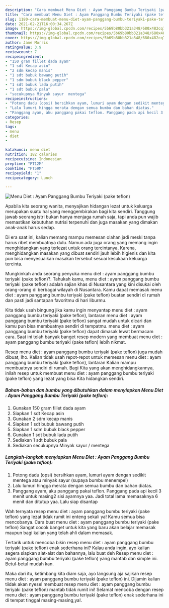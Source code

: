 ```yaml
---
description: "Cara membuat Menu Diet : Ayam Panggang Bumbu Teriyaki (pake teflon) yang nikmat dan Mudah Dibuat"
title: "Cara membuat Menu Diet : Ayam Panggang Bumbu Teriyaki (pake teflon) yang nikmat dan Mudah Dibuat"
slug: 1180-cara-membuat-menu-diet-ayam-panggang-bumbu-teriyaki-pake-teflon-yang-nikmat-dan-mudah-dibuat
date: 2021-02-21T16:00:34.267Z
image: https://img-global.cpcdn.com/recipes/5b69b80bb321a348/680x482cq70/menu-diet-ayam-panggang-bumbu-teriyaki-pake-teflon-foto-resep-utama.jpg
thumbnail: https://img-global.cpcdn.com/recipes/5b69b80bb321a348/680x482cq70/menu-diet-ayam-panggang-bumbu-teriyaki-pake-teflon-foto-resep-utama.jpg
cover: https://img-global.cpcdn.com/recipes/5b69b80bb321a348/680x482cq70/menu-diet-ayam-panggang-bumbu-teriyaki-pake-teflon-foto-resep-utama.jpg
author: Jane Morris
ratingvalue: 3.9
reviewcount: 7
recipeingredient:
- "150 gram fillet dada ayam"
- "1 sdt Kecap asin"
- "2 sdm kecap manis"
- "1 sdt bubuk bawang putih"
- "1 sdm bubuk black pepper"
- "1 sdt bubuk lada putih"
- "1 sdt bubuk pala"
- "secukupnya Minyak sayur  mentega"
recipeinstructions:
- "Potong dadu (opsi) bersihkan ayam, lumuri ayam dengan sedikit mentega atau minyak sayur (supaya bumbu menempel)"
- "Lalu lumuri hingga merata dengan semua bumbu dan bahan diatas."
- "Panggang ayam, aku panggang pakai teflon. Panggang pada api kecil 3 menit untuk masing2 sisi ayamnya yaa. Jadi total lama memasaknya 6 menit dan ditutup yaa. Lalu siap disantap"
categories:
- Resep
tags:
- menu
- diet
- 

katakunci: menu diet  
nutrition: 182 calories
recipecuisine: Indonesian
preptime: "PT12M"
cooktime: "PT59M"
recipeyield: "1"
recipecategory: Lunch

---
```



![Menu Diet : Ayam Panggang Bumbu Teriyaki (pake teflon)](https://img-global.cpcdn.com/recipes/5b69b80bb321a348/680x482cq70/menu-diet-ayam-panggang-bumbu-teriyaki-pake-teflon-foto-resep-utama.jpg)

Apabila kita seorang wanita, menyajikan hidangan lezat untuk keluarga merupakan suatu hal yang menggembirakan bagi kita sendiri. Tanggung jawab seorang istri bukan hanya menjaga rumah saja, tapi anda pun wajib memastikan kebutuhan nutrisi terpenuhi dan juga masakan yang dimakan anak-anak harus sedap.

Di era  saat ini, kalian memang mampu memesan olahan jadi meski tanpa harus ribet membuatnya dulu. Namun ada juga orang yang memang ingin menghidangkan yang terlezat untuk orang tercintanya. Karena, menghidangkan masakan yang dibuat sendiri jauh lebih higienis dan kita pun bisa menyesuaikan masakan tersebut sesuai kesukaan keluarga tercinta. 



Mungkinkah anda seorang penyuka menu diet : ayam panggang bumbu teriyaki (pake teflon)?. Tahukah kamu, menu diet : ayam panggang bumbu teriyaki (pake teflon) adalah sajian khas di Nusantara yang kini disukai oleh orang-orang di berbagai wilayah di Nusantara. Kamu dapat memasak menu diet : ayam panggang bumbu teriyaki (pake teflon) buatan sendiri di rumah dan pasti jadi santapan favoritmu di hari liburmu.

Kita tidak usah bingung jika kamu ingin menyantap menu diet : ayam panggang bumbu teriyaki (pake teflon), lantaran menu diet : ayam panggang bumbu teriyaki (pake teflon) sangat mudah untuk dicari dan kamu pun bisa membuatnya sendiri di tempatmu. menu diet : ayam panggang bumbu teriyaki (pake teflon) dapat dimasak lewat bermacam cara. Saat ini telah banyak banget resep modern yang membuat menu diet : ayam panggang bumbu teriyaki (pake teflon) lebih nikmat.

Resep menu diet : ayam panggang bumbu teriyaki (pake teflon) juga mudah dibuat, lho. Kalian tidak usah repot-repot untuk memesan menu diet : ayam panggang bumbu teriyaki (pake teflon), lantaran Kalian mampu membuatnya sendiri di rumah. Bagi Kita yang akan menghidangkannya, inilah resep untuk membuat menu diet : ayam panggang bumbu teriyaki (pake teflon) yang lezat yang bisa Kita hidangkan sendiri.

<!--inarticleads1-->

##### Bahan-bahan dan bumbu yang dibutuhkan dalam menyiapkan Menu Diet : Ayam Panggang Bumbu Teriyaki (pake teflon):

1. Gunakan 150 gram fillet dada ayam
1. Siapkan 1 sdt Kecap asin
1. Gunakan 2 sdm kecap manis
1. Siapkan 1 sdt bubuk bawang putih
1. Siapkan 1 sdm bubuk black pepper
1. Gunakan 1 sdt bubuk lada putih
1. Sediakan 1 sdt bubuk pala
1. Sediakan secukupnya Minyak sayur / mentega




<!--inarticleads2-->

##### Langkah-langkah menyiapkan Menu Diet : Ayam Panggang Bumbu Teriyaki (pake teflon):

1. Potong dadu (opsi) bersihkan ayam, lumuri ayam dengan sedikit mentega atau minyak sayur (supaya bumbu menempel)
1. Lalu lumuri hingga merata dengan semua bumbu dan bahan diatas.
1. Panggang ayam, aku panggang pakai teflon. Panggang pada api kecil 3 menit untuk masing2 sisi ayamnya yaa. Jadi total lama memasaknya 6 menit dan ditutup yaa. Lalu siap disantap




Wah ternyata resep menu diet : ayam panggang bumbu teriyaki (pake teflon) yang lezat tidak rumit ini enteng sekali ya! Kamu semua bisa mencobanya. Cara buat menu diet : ayam panggang bumbu teriyaki (pake teflon) Sangat cocok banget untuk kita yang baru akan belajar memasak maupun bagi kalian yang telah ahli dalam memasak.

Tertarik untuk mencoba bikin resep menu diet : ayam panggang bumbu teriyaki (pake teflon) enak sederhana ini? Kalau anda ingin, ayo kalian segera siapkan alat-alat dan bahannya, lalu buat deh Resep menu diet : ayam panggang bumbu teriyaki (pake teflon) yang mantab dan simple ini. Betul-betul mudah kan. 

Maka dari itu, ketimbang kita diam saja, ayo langsung aja sajikan resep menu diet : ayam panggang bumbu teriyaki (pake teflon) ini. Dijamin kalian tiidak akan nyesel membuat resep menu diet : ayam panggang bumbu teriyaki (pake teflon) mantab tidak rumit ini! Selamat mencoba dengan resep menu diet : ayam panggang bumbu teriyaki (pake teflon) enak sederhana ini di tempat tinggal masing-masing,ya!.

